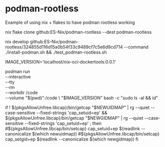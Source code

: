 # podman-rootless
Example of using nix + flakes to have podman rootless working



nix flake clone github:ES-Nix/podman-rootless --dest podman-rootless

nix develop github:ES-Nix/podman-rootless/324855d116d15a0b54f33c9489cf7c5e6d9cd714 --command ./install-podman.sh && ./test_podman-rootless.sh




IMAGE_VERSION='localhost/nix-oci-dockertools:0.0.1'

podman run \
--interactive \
--tty \
--rm \
--workdir /code \
--volume "$(pwd)":/code \
"$IMAGE_VERSION" bash -c "sudo ls -al && id"



if ! ${pkgsAllowUnfree.libcap}/bin/getcap "$NEWUIDMAP" | rg --quiet --case-sensitive --fixed-strings 'cap_setuid=ep' && ${pkgsAllowUnfree.libcap}/bin/getcap "$NEWGIDMAP" | rg --quiet --case-sensitive --fixed-strings 'cap_setuid=ep' ; then
#${pkgsAllowUnfree.libcap/bin/setcap} cap_setuid+ep $(readlink --canonicalize $(which newuidmap))
#${pkgsAllowUnfree.libcap/bin/setcap} cap_setgid+ep $(readlink --canonicalize $(which newgidmap))
fi